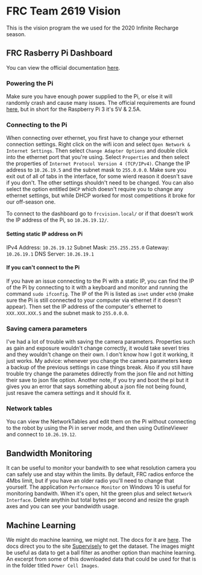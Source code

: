 # FRC Team 2619 Vision
This is the vision program the we used for the 2020 Infinite Recharge season.

## FRC Rasberry Pi Dashboard
You can view the official documentation [here](https://wpilib.screenstepslive.com/s/currentCS/m/85074/l/1027798-the-raspberry-pi-frc-console).

### Powering the Pi
Make sure you have enough power supplied to the Pi, or else it will randomly crash and cause many issues. The official requirements are found [here](https://www.raspberrypi.org/documentation/hardware/raspberrypi/power/README.md), but in short for the Raspberry Pi 3 it's 5V & 2.5A.

### Connecting to the Pi
When connecting over ethernet, you first have to change your ethernet connection settings. Right click on the wifi icon and select `Open Network & Internet Settings`. Then select `Change Adapter Options` and double click into the ethernet port that you're using. Select `Properties` and then select the properties of `Internet Protocol Version 4 (TCP/IPv4)`. Change the IP address to `10.26.19.5` and the subnet mask to `255.0.0.0`. Make sure you exit out of all of tabs in the interface, for some wierd reason it doesn't save if you don't. The other settings shouldn't need to be changed. You can also select the option entitled `DHCP` which doesn't require you to change any ethernet settings, but while DHCP worked for most competitions it broke for our off-season one.

To connect to the dashboard go to `frcvision.local/` or if that doesn't work the IP address of the Pi, so `10.26.19.12/`.

#### Setting static IP address on Pi
IPv4 Address: `10.26.19.12`
Subnet Mask: `255.255.255.0`
Gateway: `10.26.19.1`
DNS Server: `10.26.19.1`

#### If you can't connect to the Pi
If you have an issue connecting to the Pi with a static IP, you can find the IP of the Pi by connecting to it with a keyboard and monitor and running the command `sudo ifconfig`. The IP of the Pi is listed as `inet` under `eth0` (make sure the Pi is still connected to your computer via ethernet if it doesn't appear). Then set the IP address of the computer's ethernet to `XXX.XXX.XXX.5` and the subnet mask to `255.0.0.0`.

### Saving camera parameters
I've had a lot of trouble with saving the camera parameters. Properties such as gain and exposure wouldn't change correctly, it would take severl tries and they wouldn't change on their own. I don't know how I got it working, it just works. My advice: whenever you change the camera parameters keep a backup of the previous settings in case things break. Also if you still have trouble try change the parametes ddirectly from the json file and not hitting their save to json file option. Another note, if you try and boot the pi but it gives you an error that says something about a json file not being found, just resave the camera settings and it should fix it.

### Network tables
You can view the NetworkTables and edit them on the Pi without connecting to the robot by using the Pi in server mode, and then using OutlineViewer and connect to `10.26.19.12`.

## Bandwidth Monitoring
It can be useful to monitor your bandwith to see what resolution camera you can safely use and stay within the limits. By default, FRC radios enforce the 4Mbs limit, but if you have an older radio you'll need to change that yourself. The application `Performance Monitor` on Windows 10 is useful for monitoring bandwith. When it's open, hit the green plus and select `Network Interface`. Delete anythin but total bytes per second and resize the graph axes and you can see your bandwidth usage.

## Machine Learning

We might do machine learning, we might not. The docs for it are [here](https://docs.wpilib.org/en/latest/docs/software/examples-tutorials/machine-learning/index.html). The docs direct you to the site [Supervisely](https://supervise.ly/) to get the dataset. The images might be useful as data to get a ball filter as another option than machine learning. An excerpt from some of this downloaded data that could be used for that is in the folder titled `Power Cell Images`.
